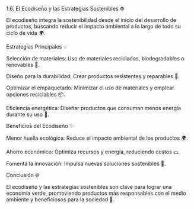 1.6. El Ecodiseño y las Estrategias Sostenibles ⚙️

El ecodiseño integra la sostenibilidad desde el inicio del desarrollo de productos, buscando reducir el impacto ambiental a lo largo de todo su ciclo de vida 🌍.

Estrategias Principales 💡

Selección de materiales: Uso de materiales reciclados, biodegradables o renovables 🌱.

Diseño para la durabilidad: Crear productos resistentes y reparables 🔧.

Optimizar el empaquetado: Minimizar el uso de materiales y emplear opciones reciclables 📦.

Eficiencia energética: Diseñar productos que consuman menos energía durante su uso 🔋.

Beneficios del Ecodiseño ✨

Menor huella ecológica: Reduce el impacto ambiental de los productos 🌍.

Ahorro económico: Optimiza recursos y energía, reduciendo costos 💵.

Fomenta la innovación: Impulsa nuevas soluciones sostenibles 🎨.

Conclusión 🌐

El ecodiseño y las estrategias sostenibles son clave para lograr una economía verde, promoviendo productos más responsables con el medio ambiente y beneficiosos para la sociedad 💚.

